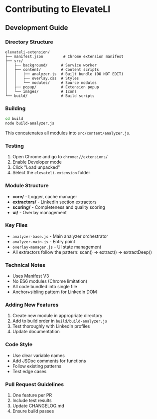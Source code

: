 # Contributing to ElevateLI

## Development Guide

### Directory Structure
```
elevateli-extension/
├── manifest.json         # Chrome extension manifest
├── src/
│   ├── background/      # Service worker
│   ├── content/         # Content scripts
│   │   ├── analyzer.js  # Built bundle (DO NOT EDIT)
│   │   ├── overlay.css  # Styles
│   │   └── modules/     # Source modules
│   ├── popup/           # Extension popup
│   └── images/          # Icons
└── build/               # Build scripts
```

### Building
```bash
cd build
node build-analyzer.js
```

This concatenates all modules into `src/content/analyzer.js`.

### Testing
1. Open Chrome and go to `chrome://extensions/`
2. Enable Developer mode
3. Click "Load unpacked"
4. Select the `elevateli-extension` folder

### Module Structure
- **core/** - Logger, cache manager
- **extractors/** - LinkedIn section extractors
- **scoring/** - Completeness and quality scoring
- **ui/** - Overlay management

### Key Files
- `analyzer-base.js` - Main analyzer orchestrator
- `analyzer-main.js` - Entry point
- `overlay-manager.js` - UI state management
- All extractors follow the pattern: scan() → extract() → extractDeep()

### Technical Notes
- Uses Manifest V3
- No ES6 modules (Chrome limitation)
- All code bundled into single file
- Anchor+sibling pattern for LinkedIn DOM

### Adding New Features
1. Create new module in appropriate directory
2. Add to build order in `build/build-analyzer.js`
3. Test thoroughly with LinkedIn profiles
4. Update documentation

### Code Style
- Use clear variable names
- Add JSDoc comments for functions
- Follow existing patterns
- Test edge cases

### Pull Request Guidelines
1. One feature per PR
2. Include test results
3. Update CHANGELOG.md
4. Ensure build passes